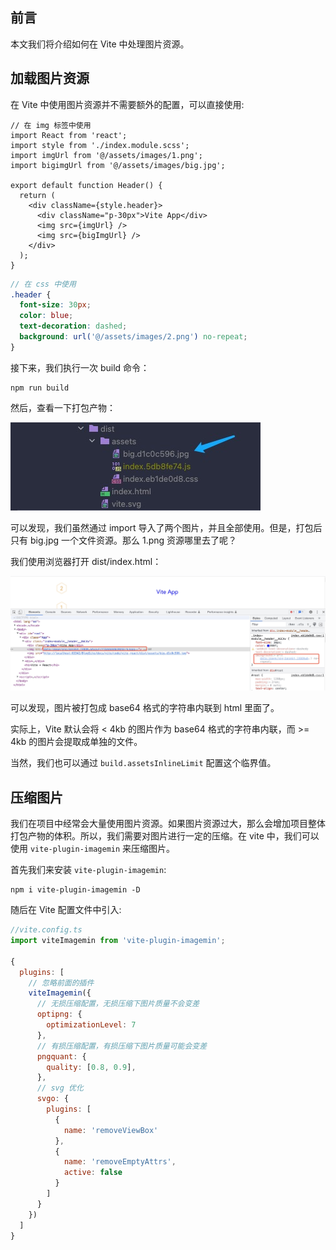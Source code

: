 ## 前言
本文我们将介绍如何在 Vite 中处理图片资源。

## 加载图片资源

在 Vite 中使用图片资源并不需要额外的配置，可以直接使用:

```tsx
// 在 img 标签中使用
import React from 'react';
import style from './index.module.scss';
import imgUrl from '@/assets/images/1.png';
import bigimgUrl from '@/assets/images/big.jpg';

export default function Header() {
  return (
    <div className={style.header}>
      <div className="p-30px">Vite App</div>
      <img src={imgUrl} />
      <img src={bigImgUrl} />
    </div>
  );
}
```
```scss
// 在 css 中使用
.header {
  font-size: 30px;
  color: blue;
  text-decoration: dashed;
  background: url('@/assets/images/2.png') no-repeat;
}
```
接下来，我们执行一次 build 命令：

```shell
npm run build
```

然后，查看一下打包产物：

![](../../images/vite-resource-1.jpg)

可以发现，我们虽然通过 import 导入了两个图片，并且全部使用。但是，打包后只有 big.jpg 一个文件资源。那么 1.png 资源哪里去了呢？

我们使用浏览器打开 dist/index.html：

![](../../images/vite-resource-2.jpg)

可以发现，图片被打包成 base64 格式的字符串内联到 html 里面了。

实际上，Vite 默认会将 < 4kb 的图片作为 base64 格式的字符串内联，而 >= 4kb 的图片会提取成单独的文件。

当然，我们也可以通过 `build.assetsInlineLimit` 配置这个临界值。

## 压缩图片

我们在项目中经常会大量使用图片资源。如果图片资源过大，那么会增加项目整体打包产物的体积。所以，我们需要对图片进行一定的压缩。在 vite 中，我们可以使用 `vite-plugin-imagemin` 来压缩图片。

首先我们来安装 `vite-plugin-imagemin`:

```shell
npm i vite-plugin-imagemin -D
```

随后在 Vite 配置文件中引入:

```js
//vite.config.ts
import viteImagemin from 'vite-plugin-imagemin';

{
  plugins: [
    // 忽略前面的插件
    viteImagemin({
      // 无损压缩配置，无损压缩下图片质量不会变差
      optipng: {
        optimizationLevel: 7
      },
      // 有损压缩配置，有损压缩下图片质量可能会变差
      pngquant: {
        quality: [0.8, 0.9],
      },
      // svg 优化
      svgo: {
        plugins: [
          {
            name: 'removeViewBox'
          },
          {
            name: 'removeEmptyAttrs',
            active: false
          }
        ]
      }
    })
  ]
}
```